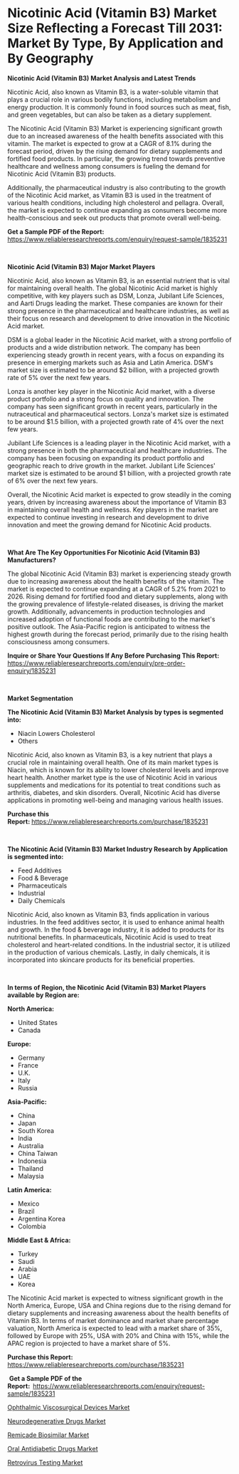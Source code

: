<p><h1>Nicotinic Acid (Vitamin B3) Market Size Reflecting a Forecast Till 2031: Market By Type, By Application and By Geography</h1></p><p><strong>Nicotinic Acid (Vitamin B3) Market Analysis and Latest Trends</strong></p>
<p><p>Nicotinic Acid, also known as Vitamin B3, is a water-soluble vitamin that plays a crucial role in various bodily functions, including metabolism and energy production. It is commonly found in food sources such as meat, fish, and green vegetables, but can also be taken as a dietary supplement.</p><p>The Nicotinic Acid (Vitamin B3) Market is experiencing significant growth due to an increased awareness of the health benefits associated with this vitamin. The market is expected to grow at a CAGR of 8.1% during the forecast period, driven by the rising demand for dietary supplements and fortified food products. In particular, the growing trend towards preventive healthcare and wellness among consumers is fueling the demand for Nicotinic Acid (Vitamin B3) products.</p><p>Additionally, the pharmaceutical industry is also contributing to the growth of the Nicotinic Acid market, as Vitamin B3 is used in the treatment of various health conditions, including high cholesterol and pellagra. Overall, the market is expected to continue expanding as consumers become more health-conscious and seek out products that promote overall well-being.</p></p>
<p><strong>Get a Sample PDF of the Report:&nbsp;</strong> <a href="https://www.reliableresearchreports.com/enquiry/request-sample/1835231">https://www.reliableresearchreports.com/enquiry/request-sample/1835231</a></p>
<p>&nbsp;</p>
<p><strong>Nicotinic Acid (Vitamin B3) Major Market Players</strong></p>
<p><p>Nicotinic Acid, also known as Vitamin B3, is an essential nutrient that is vital for maintaining overall health. The global Nicotinic Acid market is highly competitive, with key players such as DSM, Lonza, Jubilant Life Sciences, and Aarti Drugs leading the market. These companies are known for their strong presence in the pharmaceutical and healthcare industries, as well as their focus on research and development to drive innovation in the Nicotinic Acid market.</p><p>DSM is a global leader in the Nicotinic Acid market, with a strong portfolio of products and a wide distribution network. The company has been experiencing steady growth in recent years, with a focus on expanding its presence in emerging markets such as Asia and Latin America. DSM's market size is estimated to be around $2 billion, with a projected growth rate of 5% over the next few years.</p><p>Lonza is another key player in the Nicotinic Acid market, with a diverse product portfolio and a strong focus on quality and innovation. The company has seen significant growth in recent years, particularly in the nutraceutical and pharmaceutical sectors. Lonza's market size is estimated to be around $1.5 billion, with a projected growth rate of 4% over the next few years.</p><p>Jubilant Life Sciences is a leading player in the Nicotinic Acid market, with a strong presence in both the pharmaceutical and healthcare industries. The company has been focusing on expanding its product portfolio and geographic reach to drive growth in the market. Jubilant Life Sciences' market size is estimated to be around $1 billion, with a projected growth rate of 6% over the next few years.</p><p>Overall, the Nicotinic Acid market is expected to grow steadily in the coming years, driven by increasing awareness about the importance of Vitamin B3 in maintaining overall health and wellness. Key players in the market are expected to continue investing in research and development to drive innovation and meet the growing demand for Nicotinic Acid products.</p></p>
<p>&nbsp;</p>
<p><strong>What Are The Key Opportunities For Nicotinic Acid (Vitamin B3) Manufacturers?</strong></p>
<p><p>The global Nicotinic Acid (Vitamin B3) market is experiencing steady growth due to increasing awareness about the health benefits of the vitamin. The market is expected to continue expanding at a CAGR of 5.2% from 2021 to 2026. Rising demand for fortified food and dietary supplements, along with the growing prevalence of lifestyle-related diseases, is driving the market growth. Additionally, advancements in production technologies and increased adoption of functional foods are contributing to the market's positive outlook. The Asia-Pacific region is anticipated to witness the highest growth during the forecast period, primarily due to the rising health consciousness among consumers.</p></p>
<p><strong>Inquire or Share Your Questions If Any Before Purchasing This Report:</strong> <a href="https://www.reliableresearchreports.com/enquiry/pre-order-enquiry/1835231">https://www.reliableresearchreports.com/enquiry/pre-order-enquiry/1835231</a></p>
<p>&nbsp;</p>
<p><strong>Market Segmentation</strong></p>
<p><strong>The Nicotinic Acid (Vitamin B3) Market Analysis by types is segmented into:</strong></p>
<p><ul><li>Niacin Lowers Cholesterol</li><li>Others</li></ul></p>
<p><p>Nicotinic Acid, also known as Vitamin B3, is a key nutrient that plays a crucial role in maintaining overall health. One of its main market types is Niacin, which is known for its ability to lower cholesterol levels and improve heart health. Another market type is the use of Nicotinic Acid in various supplements and medications for its potential to treat conditions such as arthritis, diabetes, and skin disorders. Overall, Nicotinic Acid has diverse applications in promoting well-being and managing various health issues.</p></p>
<p><strong>Purchase this Report:&nbsp;</strong><a href="https://www.reliableresearchreports.com/purchase/1835231">https://www.reliableresearchreports.com/purchase/1835231</a></p>
<p>&nbsp;</p>
<p><strong>The Nicotinic Acid (Vitamin B3) Market Industry Research by Application is segmented into:</strong></p>
<p><ul><li>Feed Additives</li><li>Food & Beverage</li><li>Pharmaceuticals</li><li>Industrial</li><li>Daily Chemicals</li></ul></p>
<p><p>Nicotinic Acid, also known as Vitamin B3, finds application in various industries. In the feed additives sector, it is used to enhance animal health and growth. In the food & beverage industry, it is added to products for its nutritional benefits. In pharmaceuticals, Nicotinic Acid is used to treat cholesterol and heart-related conditions. In the industrial sector, it is utilized in the production of various chemicals. Lastly, in daily chemicals, it is incorporated into skincare products for its beneficial properties.</p></p>
<p>&nbsp;</p>
<p><strong>In terms of Region, the Nicotinic Acid (Vitamin B3) Market Players available by Region are:</strong></p>
<p>
    <p> <strong> North America: </strong>
        <ul>
            <li>United States</li>
            <li>Canada</li>
        </ul>
        </p> 
    <p> <strong> Europe: </strong>
        <ul>
            <li>Germany</li>
            <li>France</li>
            <li>U.K.</li>
            <li>Italy</li>
            <li>Russia</li>
        </ul>
        </p> 
    <p> <strong> Asia-Pacific: </strong>
        <ul>
            <li>China</li>
            <li>Japan</li>
            <li>South Korea</li>
            <li>India</li>
            <li>Australia</li>
            <li>China Taiwan</li>
            <li>Indonesia</li>
            <li>Thailand</li>
            <li>Malaysia</li>
        </ul>
        </p> 
    <p> <strong> Latin America: </strong>
        <ul>
            <li>Mexico</li>
            <li>Brazil</li>
            <li>Argentina Korea</li>
            <li>Colombia</li>
        </ul>
        </p> 
    <p> <strong> Middle East & Africa: </strong>
        <ul>
            <li>Turkey</li>
            <li>Saudi</li>
            <li>Arabia</li>
            <li>UAE</li>
            <li>Korea</li>
        </ul>
    </p>
    </p>
<p><p>The Nicotinic Acid market is expected to witness significant growth in the North America, Europe, USA and China regions due to the rising demand for dietary supplements and increasing awareness about the health benefits of Vitamin B3. In terms of market dominance and market share percentage valuation, North America is expected to lead with a market share of 35%, followed by Europe with 25%, USA with 20% and China with 15%, while the APAC region is projected to have a market share of 5%.</p></p>
<p><strong>Purchase this Report: </strong><a href="https://www.reliableresearchreports.com/purchase/1835231">https://www.reliableresearchreports.com/purchase/1835231</a></p>
<p>&nbsp;<strong>Get a Sample PDF of the Report:&nbsp;&nbsp;</strong><a href="https://www.reliableresearchreports.com/enquiry/request-sample/1835231">https://www.reliableresearchreports.com/enquiry/request-sample/1835231</a></p>
<p><strong></strong></p>
<p><p><a href="https://medium.com/@toneygrimes2023/ophthalmic-viscosurgical-devices-market-competitive-analysis-market-trends-and-forecast-to-2031-8d26e65cf0a2">Ophthalmic Viscosurgical Devices Market</a></p><p><a href="https://medium.com/@toneygrimes2023/analyzing-neurodegenerative-drugs-market-global-industry-perspective-and-forecast-2024-to-2031-b0194fb160fc">Neurodegenerative Drugs Market</a></p><p><a href="https://medium.com/@toneygrimes2023/remicade-biosimilar-market-report-reveals-the-latest-trends-and-growth-opportunities-of-this-market-87eafadd40e5">Remicade Biosimilar Market</a></p><p><a href="https://medium.com/@toneygrimes2023/oral-antidiabetic-drugs-market-size-reveals-the-best-marketing-channels-in-global-industry-494f0b4d20b0">Oral Antidiabetic Drugs Market</a></p><p><a href="https://medium.com/@toneygrimes2023/retrovirus-testing-market-insight-market-trends-growth-forecasted-from-2024-to-2031-989114295cd5">Retrovirus Testing Market</a></p></p>
